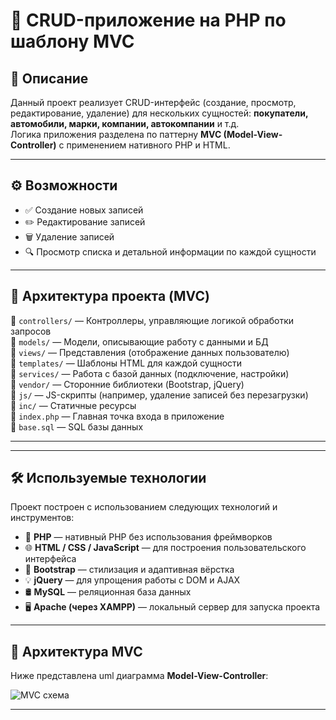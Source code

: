 # 🚗 CRUD-приложение на PHP по шаблону MVC

## 📌 Описание

Данный проект реализует CRUD-интерфейс (создание, просмотр, редактирование, удаление) для нескольких сущностей: **покупатели, автомобили, марки, компании, автокомпании** и т.д.  
Логика приложения разделена по паттерну **MVC (Model-View-Controller)** с применением нативного PHP и HTML.

---

## ⚙️ Возможности

- ✅ Создание новых записей
- ✏️ Редактирование записей
- 🗑️ Удаление записей
- 🔍 Просмотр списка и детальной информации по каждой сущности

---

## 🧱 Архитектура проекта (MVC)

📂 `controllers/` — Контроллеры, управляющие логикой обработки запросов  
📂 `models/` — Модели, описывающие работу с данными и БД  
📂 `views/` — Представления (отображение данных пользователю)  
📂 `templates/` — Шаблоны HTML для каждой сущности  
📂 `services/` — Работа с базой данных (подключение, настройки)  
📂 `vendor/` — Сторонние библиотеки (Bootstrap, jQuery)  
📂 `js/` — JS-скрипты (например, удаление записей без перезагрузки)  
📂 `inc/` — Статичные ресурсы  
📄 `index.php` — Главная точка входа в приложение  
📄 `base.sql` — SQL базы данных

---
---

## 🛠 Используемые технологии

Проект построен с использованием следующих технологий и инструментов:

- 🐘 **PHP** — нативный PHP без использования фреймворков  
- 🌐 **HTML / CSS / JavaScript** — для построения пользовательского интерфейса  
- 🎨 **Bootstrap** — стилизация и адаптивная вёрстка  
- 💡 **jQuery** — для упрощения работы с DOM и AJAX  
- 🛢️ **MySQL** — реляционная база данных  
- 🖥️ **Apache (через XAMPP)** — локальный сервер для запуска проекта

---

## 🧭 Архитектура MVC

Ниже представлена uml диаграмма **Model-View-Controller**:

![MVC схема](https://github.com/user-attachments/assets/205ae103-eabb-4489-87f9-b04b99550c1c)

---


